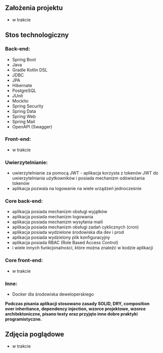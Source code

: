 ## Założenia projektu
- w trakcie

## Stos technologiczny

### Back-end:
- Spring Boot
- Java
- Gradle Kotlin DSL
- JDBC
- JPA
- Hibernate
- PostgreSQL
- JUnit
- Mockito
- Spring Security
- Spring Data
- Spring Web
- Spring Mail
- OpenAPI (Swagger)

### Front-end:
- w trakcie

### Uwierzytelnianie:
- uwierzytelnianie za pomocą JWT - aplikacja korzysta z tokenów JWT do uwierzytelniania użytkowników i posiada mechanizm odświeżania tokenów
- aplikacja pozwala na logowanie na wiele urządzeń jednocześnie

### Core back-end:
- aplikacja posiada mechanizm obsługi wyjątków
- aplikacja posiada mechanizm logowania
- aplikacja posiada mechanizm wysyłania maili
- aplikacja posiada mechanizm obsługi zadań cyklicznych (cron)
- aplikacja posiada wydzielone środowiska dla dev i prod
- aplikacja posiada wydzielony plik konfiguracyjny
- aplikacja posiada RBAC (Role Based Access Control)
- i wiele innych funkcjonalności, które można znaleźć w kodzie aplikacji

### Core front-end:
- w trakcie

### Inne:
- Docker dla środowiska deweloperskiego

**Podczas pisania aplikacji stosowano zasady SOLID, DRY, composition over inheritance, dependency injection, wzorce projektowe, wzorce architektoniczne, pisano testy oraz przyjęto inne dobre praktyki programistyczne.**

## Zdjęcia poglądowe
- w trakcie
